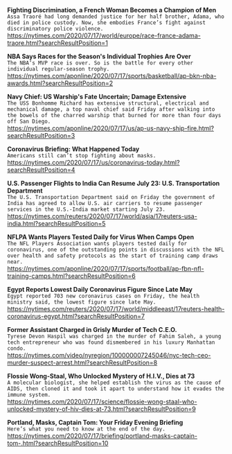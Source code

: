 **Fighting Discrimination, a French Woman Becomes a Champion of Men**\
`Assa Traoré had long demanded justice for her half brother, Adama, who died in police custody. Now, she embodies France’s fight against discriminatory police violence.`\
https://nytimes.com/2020/07/17/world/europe/race-france-adama-traore.html?searchResultPosition=1

**NBA Says Races for the Season's Individual Trophies Are Over**\
`The NBA’s MVP race is over. So is the battle for every other individual regular-season trophy.`\
https://nytimes.com/aponline/2020/07/17/sports/basketball/ap-bkn-nba-awards.html?searchResultPosition=2

**Navy Chief: US Warship's Fate Uncertain; Damage Extensive**\
`The USS Bonhomme Richard has extensive structural, electrical and mechanical damage, a top naval chief said Friday after walking into the bowels of the charred warship that burned for more than four days off San Diego.`\
https://nytimes.com/aponline/2020/07/17/us/ap-us-navy-ship-fire.html?searchResultPosition=3

**Coronavirus Briefing: What Happened Today**\
`Americans still can’t stop fighting about masks.`\
https://nytimes.com/2020/07/17/us/coronavirus-today.html?searchResultPosition=4

**U.S. Passenger Flights to India Can Resume July 23: U.S. Transportation Department**\
`The U.S. Transportation Department said on Friday the government of India has agreed to allow U.S. air carriers to resume passenger services in the U.S.-India market starting July 23.`\
https://nytimes.com/reuters/2020/07/17/world/asia/17reuters-usa-india.html?searchResultPosition=5

**NFLPA Wants Players Tested Daily for Virus When Camps Open**\
`The NFL Players Association wants players tested daily for coronavirus, one of the outstanding points in discussions with the NFL over health and safety protocols as the start of training camp draws near.`\
https://nytimes.com/aponline/2020/07/17/sports/football/ap-fbn-nfl-training-camps.html?searchResultPosition=6

**Egypt Reports Lowest Daily Coronavirus Figure Since Late May**\
`Egypt reported 703 new coronavirus cases on Friday, the health ministry said, the lowest figure since late May.`\
https://nytimes.com/reuters/2020/07/17/world/middleeast/17reuters-health-coronavirus-egypt.html?searchResultPosition=7

**Former Assistant Charged in Grisly Murder of Tech C.E.O.**\
`Tyrese Devon Haspil was charged in the murder of Fahim Saleh, a young tech entrepreneur who was found dismembered in his luxury Manhattan condo.`\
https://nytimes.com/video/nyregion/100000007245046/nyc-tech-ceo-murder-suspect-arrest.html?searchResultPosition=8

**Flossie Wong-Staal, Who Unlocked Mystery of H.I.V., Dies at 73**\
`A molecular biologist, she helped establish the virus as the cause of AIDS, then cloned it and took it apart to understand how it evades the immune system.`\
https://nytimes.com/2020/07/17/science/flossie-wong-staal-who-unlocked-mystery-of-hiv-dies-at-73.html?searchResultPosition=9

**Portland, Masks, Captain Tom: Your Friday Evening Briefing**\
`Here’s what you need to know at the end of the day.`\
https://nytimes.com/2020/07/17/briefing/portland-masks-captain-tom-.html?searchResultPosition=10

